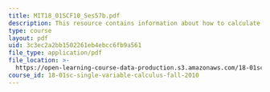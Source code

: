 ```yaml
---
title: MIT18_01SCF10_Ses57b.pdf
description: This resource contains information about how to calculate volumes.
type: course
layout: pdf
uid: 3c3ec2a2bb1502261eb4ebcc6fb9a561
file_type: application/pdf
file_location: >-
  https://open-learning-course-data-production.s3.amazonaws.com/18-01sc-single-variable-calculus-fall-2010/3c3ec2a2bb1502261eb4ebcc6fb9a561_MIT18_01SCF10_Ses57b.pdf
course_id: 18-01sc-single-variable-calculus-fall-2010
---
```


